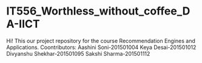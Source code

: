 # IT556_Worthless_without_coffee_DA-IICT
Hi! This our project repository for the course Recommendation Engines and Applications.
Coontributors:
Aashini Soni-201501004
Keya Desai-201501012  
Divyanshu Shekhar-201501095
Sakshi Sharma-201501112

